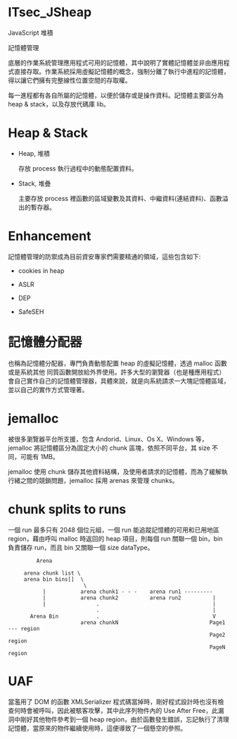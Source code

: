 # ITsec_JSheap
JavaScript 堆積

記憶體管理

底層的作業系統管理應用程式可用的記憶體，其中說明了實體記憶體並非由應用程式直接存取。作業系統採用虛擬記憶體的概念，強制分離了執行中進程的記憶體，得以讓它們擁有完整線性位置空間的存取權。

每一進程都有各自所屬的記憶體，以便於儲存或是操作資料。記憶體主要區分為 heap & stack，以及存放代碼庫 lib。

# Heap & Stack

* Heap, 堆積

   存放 process 執行過程中的動態配置資料。

* Stack, 堆疊

  主要存放 process 裡函數的區域變數及其資料、中繼資料(連結資料)、函數溢出的暫存器。

# Enhancement

記憶體管理的防禦成為目前資安專家們需要精通的領域，這些包含如下:

* cookies in heap

* ASLR

* DEP

* SafeSEH

# 記憶體分配器

也稱為記憶體分配器，專門負責動態配置 heap 的虛擬記憶體，透過 malloc 函數或是系統其他
同質函數開放給外界使用。許多大型的瀏覽器（也是種應用程式）會自己實作自己的記憶體管理器，具體來說，就是向系統請求一大塊記憶體區域，並以自己的實作方式管理著。

# jemalloc

被很多瀏覽器平台所支援，包含 Andorid、Linux、Os X、Windows 等，jemalloc 將記憶體區分為固定大小的 chunk 區塊，依照不同平台，其 size 不同，可能有 1MB。

jemalloc 使用 chunk 儲存其他資料結構，及使用者請求的記憶體，而為了緩解執行緒之間的競鎖問題，jemalloc 採用 arenas 來管理 chunks。

# chunk splits to runs

一個 run 最多只有 2048 個位元組，一個 run 能追蹤記憶體的可用和已用地區 region，藉由呼叫 malloc 時返回的 heap 項目，則每個 run 關聯一個 bin，bin 負責儲存 run，而且 bin 又關聯一個 size dataType。

             Arena 
             
         arena chunk list \
         arena bin bins[]  \
                            \
               |           arena chunk1 - - -    arena run1 ---------
               |           arena chunk2          arena run2          |
               |                .                                    |
                                .                                    |
           Arena Bin            .                                    V
                           arena chunkN                             Page1 --- region
                                                                    Page2     region 
                                                                    PageN     region
# UAF

當濫用了 DOM 的函數 XMLSerializer 程式碼當掉時，剛好程式設計時也沒有檢查何時會被呼叫，因此被駭客攻擊，其中此序列物件內的 Use After Free，此漏洞中剛好其他物件參考到一個 heap region，由於函數發生錯誤，忘記執行了清理記憶體，當原來的物件繼續使用時，這便導致了一個懸空的參照。
